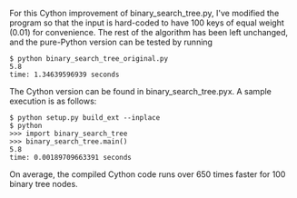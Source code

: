 For this Cython improvement of binary_search_tree.py, I've modified the program so that the input is hard-coded to have 100 keys of equal weight (0.01) for convenience. The rest of the algorithm has been left unchanged, and the pure-Python version can be tested by running  

```
$ python binary_search_tree_original.py  
5.8  
time: 1.34639596939 seconds
```

The Cython version can be found in binary_search_tree.pyx. A sample execution is as follows:

```
$ python setup.py build_ext --inplace
$ python
>>> import binary_search_tree
>>> binary_search_tree.main()
5.8
time: 0.00189709663391 seconds
```

On average, the compiled Cython code runs over 650 times faster for 100 binary tree nodes.
